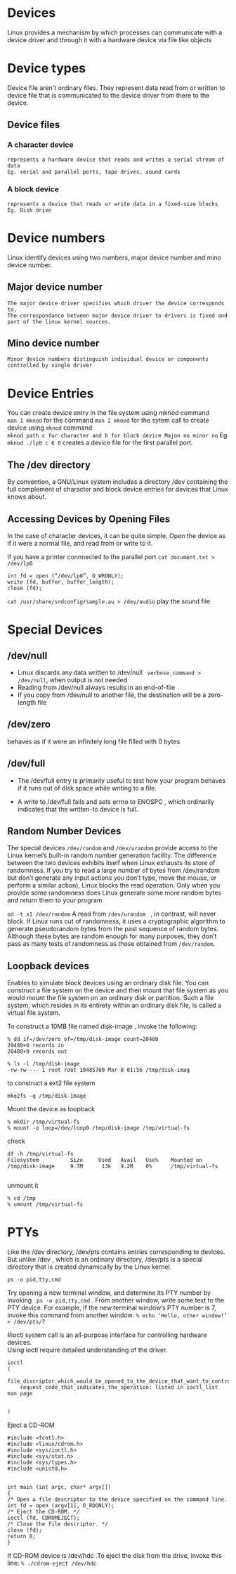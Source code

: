 Devices
=========
Linux provides a mechanism by which processes can communicate with a device driver and through it with a hardware device via file like objects

# Device types
Device file aren't ordinary files. They represent data read from or written to device file that is communicated to the device driver from there to the device.

## Device files
### A character device
    represents a hardware device that reads and writes a serial stream of data  
    Eg. serial and parallel ports, tape drives, sound cards
### A block device
    represents a device that reads or write data in a fixed-size blocks
    Eg. Disk drive


# Device numbers
Linux identify devices using two numbers, major device number and mino device number.
## Major device number
    The major device driver specifies which driver the device corresponds to.
    The correspondance between major device driver to drivers is fixed and part of the linux kernel sources.
## Mino device number
    Minor device numbers distinguish individual device or components controlled by single driver

# Device Entries


You can create device entry in the file system using mknod command  
``` man 1 mknod ``` for the command  ``` man 2 mknod ``` for the sytem call
to create device using ` mknod ` command  
``` mknod path c for character and b for block device Majon no minor no ``` Eg ``` mknod ./lp0 c 6 0 ``` creates a device file for the first parallel port.

## The /dev directory
By convention, a GNU/Linux system includes a directory /dev containing the full complement of character and block device entries for devices that Linux knows about.

## Accessing Devices by Opening Files

In the case of character devices, it can be quite simple, Open the device as if it were a normal file, and read from or write to it.

If you have a printer connnected to the parallel port ``` cat document.txt > /dev/lp0 ```

``` 
int fd = open (“/dev/lp0”, O_WRONLY);
write (fd, buffer, buffer_length);
close (fd);

```
``` cat /usr/share/sndconfig/sample.au > /dev/audio ``` play the sound file


# Special Devices

## /dev/null
* Linux discards any data written to /dev/null ` verbose_command > /dev/null`, when output is not needed
* Reading from /dev/null always results in an end-of-file
* If you copy from /dev/null to another file, the destination will be a zero-length file

## /dev/zero
behaves as if it were an infinitely long file filled with 0 bytes

## /dev/full
* The /dev/full entry is primarily useful to test how your program behaves if it runs out of disk space while writing to a file.

* A write to /dev/full fails and sets errno to ENOSPC , which ordinarily indicates that the written-to device is full.

## Random Number Devices
The special devices `/dev/random` and `/dev/urandom` provide access to the Linux kernel’s built-in random number generation facility.
The difference between the two devices exhibits itself when Linux exhausts its store of randomness. If you try to read a large number of bytes from /dev/random but don’t generate any input actions you don’t type, move the mouse, or perform a similar action), Linux blocks the read operation. Only when you provide some randomness does Linux generate some more random bytes and return them to your program


` od -t x1 /dev/random `
A read from `/dev/urandom ` , in contrast, will never block. If Linux runs out of randomness, it uses a cryptographic algorithm to generate pseudorandom bytes from the past sequence of random bytes. Although these bytes are random enough for many purposes, they don’t pass as many tests of randomness as those obtained from `/dev/random`.


## Loopback devices
   Enables to simulate block devices using an ordinary disk file. You can construct a file system on the device and then mount that file system as you would mount the file system on an ordinary disk or partition. Such a file system, which resides in its entirety within an ordinary disk file, is called a virtual file system.

To construct a 10MB file named disk-image , invoke the following:
```
% dd if=/dev/zero of=/tmp/disk-image count=20480
20480+0 records in
20480+0 records out
```

```
% ls -l /tmp/disk-image
-rw-rw---- 1 root root 10485760 Mar 8 01:56 /tmp/disk-imag
```
to construct a ext2 file system 

```
mke2fs -q /tmp/disk-image
```
Mount the device as loopback

```
% mkdir /tmp/virtual-fs
% mount -o loop=/dev/loop0 /tmp/disk-image /tmp/virtual-fs
```
check 

```
df -h /tmp/virtual-fs
Filesystem          Size     Used   Avail   Use%    Mounted on  
/tmp/disk-image     9.7M      13k   9.2M    0%      /tmp/virtual-fs
 
```
unmount it

```
% cd /tmp
% umount /tmp/virtual-fs
```
# PTYs
Like the /dev directory, /dev/pts contains entries corresponding to devices. But unlike /dev , which is an ordinary directory, /dev/pts is a special directory that is created dynamically by the Linux kernel.

```
ps -o pid,tty,cmd

```

Try opening a new terminal window, and determine its PTY number by invoking ` ps -o pid,tty,cmd` . From another window, write some text to the PTY device. For example, if the new terminal window’s PTY number is 7, invoke this command from
another window:
```% echo ‘Hello, other window!’ > /dev/pts/7```

#ioctl
system call is an all-purpose interface for controlling hardware devices.  
Using ioctl require detailed understanding of the driver.
```
ioctl
(
    file_discriptor_which_would_be_opened_to_the_device_that_want_to_control,  
    request_code_that_indicates_the_operation: listed in ioctl_list man page


)
```
Eject a CD-ROM
```
#include <fcntl.h>
#include <linux/cdrom.h>
#include <sys/ioctl.h>
#include <sys/stat.h>
#include <sys/types.h>
#include <unistd.h>


int main (int argc, char* argv[])
{
/* Open a file descriptor to the device specified on the command line.
int fd = open (argv[1], O_RDONLY);
/* Eject the CD-ROM. */
ioctl (fd, CDROMEJECT);
/* Close the file descriptor. */
close (fd);
return 0;
}
```
If CD-ROM device is /dev/hdc .To eject the disk from the drive, invoke this line:
` % ./cdrom-eject /dev/hdc `
